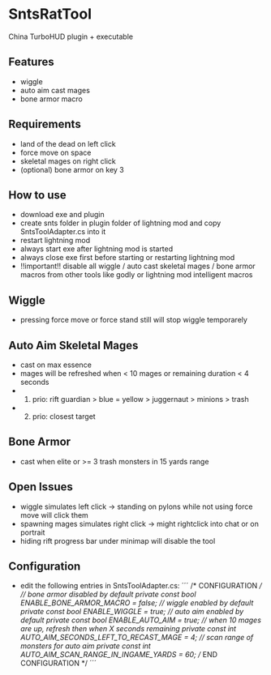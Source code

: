 # SntsRatTool
China TurboHUD plugin + executable

## Features

- wiggle
- auto aim cast mages
- bone armor macro

## Requirements

- land of the dead on left click
- force move on space
- skeletal mages on right click
- (optional) bone armor on key 3

## How to use

- download exe and plugin
- create snts folder in plugin folder of lightning mod and copy SntsToolAdapter.cs into it
- restart lightning mod
- always start exe after lightning mod is started
- always close exe first before starting or restarting lightning mod
- !!important!! disable all wiggle / auto cast skeletal mages / bone armor macros from other tools like godly or lightning mod intelligent macros

## Wiggle

- pressing force move or force stand still will stop wiggle temporarely

## Auto Aim Skeletal Mages
- cast on max essence
- mages will be refreshed when < 10 mages or remaining duration < 4 seconds
- 1. prio: rift guardian > blue = yellow > juggernaut > minions > trash
- 2. prio: closest target

## Bone Armor
- cast when elite or >= 3 trash monsters in 15 yards range

## Open Issues
- wiggle simulates left click -> standing on pylons while not using force move will click them
- spawning mages simulates right click -> might rightclick into chat or on portrait
- hiding rift progress bar under minimap will disable the tool

## Configuration
- edit the following entries in SntsToolAdapter.cs:
´´´
/* CONFIGURATION */
// bone armor disabled by default
private const bool ENABLE_BONE_ARMOR_MACRO = false;
// wiggle enabled by default
private const bool ENABLE_WIGGLE = true;
// auto aim enabled by default
private const bool ENABLE_AUTO_AIM = true;
// when 10 mages are up, refresh then when X seconds remaining
private const int AUTO_AIM_SECONDS_LEFT_TO_RECAST_MAGE = 4;
// scan range of monsters for auto aim
private const int AUTO_AIM_SCAN_RANGE_IN_INGAME_YARDS = 60;
/* END CONFIGURATION */
´´´
